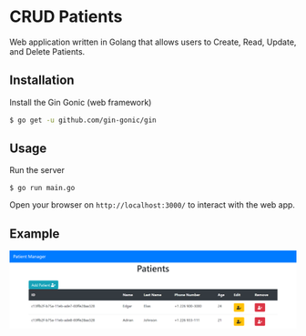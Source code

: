 # CRUD Patients

Web application written in Golang that allows users to Create, Read, Update, and Delete Patients. 

## Installation

Install the Gin Gonic (web framework)

```bash
$ go get -u github.com/gin-gonic/gin
```

## Usage
Run the server

```
$ go run main.go
```

Open your browser on `http://localhost:3000/` to interact with the web app.

## Example
![Main Screen](https://github.com/edgarelias/Go-CRUD-Patients/blob/main/examples/mainscreen.png)
